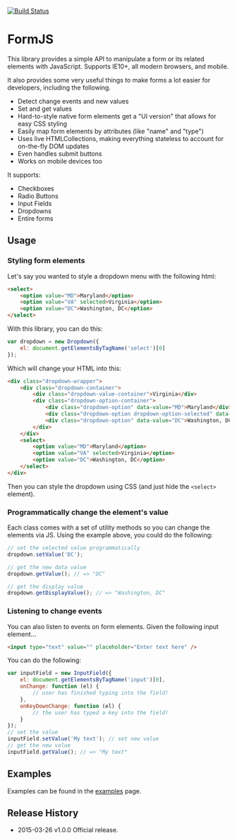[![Build Status](https://travis-ci.org/mkay581/form-js.svg?branch=master)](https://travis-ci.org/mkay581/form-js)

# FormJS

This library provides a simple API to manipulate a form or its related elements with JavaScript.
Supports IE10+, all modern browsers, and mobile.

It also provides some very useful things to make forms a lot easier for developers, including the following.

* Detect change events and new values
* Set and get values
* Hard-to-style native form elements get a "UI version" that allows for easy CSS styling
* Easily map form elements by attributes (like "name" and "type")
* Uses live HTMLCollections, making everything stateless to account for on-the-fly DOM updates
* Even handles submit buttons
* Works on mobile devices too

It supports:

 * Checkboxes
 * Radio Buttons
 * Input Fields
 * Dropdowns
 * Entire forms

## Usage

### Styling form elements

Let's say you wanted to style a dropdown menu with the following html:

```html
<select>
    <option value="MD">Maryland</option>
    <option value="VA" selected>Virginia</option>
    <option value="DC">Washington, DC</option>
</select>
```

With this library, you can do this:

```javascript
var dropdown = new Dropdown({
    el: document.getElementsByTagName('select')[0]
});
```

Which will change your HTML into this:

```html
<div class="dropdown-wrapper">
    <div class="dropdown-container">
        <div class="dropdown-value-container">Virginia</div>
        <div class="dropdown-option-container">
            <div class="dropdown-option" data-value="MD">Maryland</div>
            <div class="dropdown-option dropdown-option-selected" data-value="VA">Virginia</div>
            <div class="dropdown-option" data-value="DC">Washington, DC</div>
        </div>
    </div>
    <select>
        <option value="MD">Maryland</option>
        <option value="VA" selected>Virginia</option>
        <option value="DC">Washington, DC</option>
    </select>
</div>
```

Then you can style the dropdown using CSS (and just hide the `<select>` element).


### Programmatically change the element's value

Each class comes with a set of utility methods so you can change the elements via JS. Using the example above, you
could do the following:

```javascript
// set the selected value programmatically
dropdown.setValue('DC');

// get the new data value
dropdown.getValue(); // => "DC"

// get the display value
dropdown.getDisplayValue(); // => "Washington, DC"
```

### Listening to change events

You can also listen to events on form elements. Given the following input element...


```html
<input type="text" value="" placeholder="Enter text here" />
```

You can do the following:

```javascript
var inputField = new InputField({
    el: document.getElementsByTagName('input')[0],
    onChange: function (el) {
        // user has finished typing into the field!
    },
    onKeyDownChange: function (el) {
        // the user has typed a key into the field!
    }
});
// set the value
inputField.setValue('My text'); // set new value
// get the new value
inputField.getValue(); // => "My text"
```

## Examples
 
Examples can be found in the [examples](https://github.com/mkay581/formjs/blob/master/examples) page.

## Release History

 * 2015-03-26   v1.0.0  Official release.

